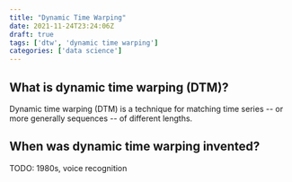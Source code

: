 ```yaml
---
title: "Dynamic Time Warping"
date: 2021-11-24T23:24:06Z
draft: true
tags: ['dtw', 'dynamic time warping']
categories: ['data science']
---
```


## What is dynamic time warping (DTM)?

Dynamic time warping (DTM) is a technique for matching time series -- or more generally sequences -- of different lengths.

## When was dynamic time warping invented?

TODO: 1980s, voice recognition

